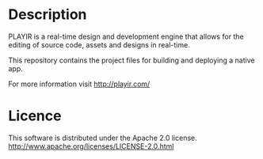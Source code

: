 Description
===========
PLAYIR is a real-time design and development engine that allows for the editing of source code, assets and designs in real-time.

This repository contains the project files for building and deploying a native app.

For more information visit http://playir.com/


Licence
=======
This software is distributed under the Apache 2.0 license.
http://www.apache.org/licenses/LICENSE-2.0.html